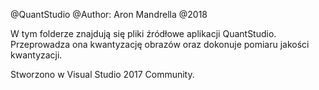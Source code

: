
@QuantStudio
@Author: Aron Mandrella
@2018

W tym folderze znajdują się pliki źródłowe aplikacji QuantStudio.
Przeprowadza ona kwantyzację obrazów oraz dokonuje pomiaru jakości kwantyzacji.

Stworzono w Visual Studio 2017 Community.
